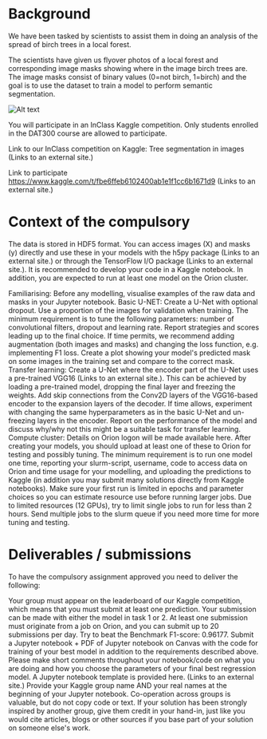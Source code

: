 # Background
We have been tasked by scientists to assist them in doing an analysis of the spread of birch trees in a local forest.

The scientists have given us flyover photos of a local forest and corresponding image masks showing where in the image birch trees are. The image masks consist of binary values (0=not birch, 1=birch) and the goal is to use the dataset to train a model to perform semantic segmentation.

![Alt text](./Applied-Deep-Learning-DAT300/Assignments/CA2/Birch.jpg?raw=true "Title")

You will participate in an InClass Kaggle competition. Only students enrolled in the DAT300 course are allowed to participate.

Link to our InClass competition on Kaggle:
Tree segmentation in images (Links to an external site.)

Link to participate
https://www.kaggle.com/t/fbe6ffeb6102400ab1e1f1cc6b1671d9 (Links to an external site.)


# Context of the compulsory
The data is stored in HDF5 format. You can access images (X) and masks (y) directly and use these in your models with the h5py package (Links to an external site.) or through the TensorFlow I/O package (Links to an external site.). It is recommended to develop your code in a Kaggle notebook. In addition, you are expected to run at least one model on the Orion cluster.

Familiarising: Before any modelling, visualise examples of the raw data and masks in your Jupyter notebook.
Basic U-NET: Create a U-Net with optional dropout. Use a proportion of the images for validation when training. The minimum requirement is to tune the following parameters: number of convolutional filters, dropout and learning rate.  Report strategies and scores leading up to the final choice. If time permits, we recommend adding augmentation (both images and masks) and changing the loss function, e.g. implementing F1 loss. Create a plot showing your model's predicted mask on some images in the training set and compare to the correct mask.
Transfer learning: Create a U-Net where the encoder part of the U-Net uses a pre-trained VGG16 (Links to an external site.). This can be achieved by loading a pre-trained model, dropping the final layer and freezing the weights. Add skip connections from the Conv2D layers of the VGG16-based encoder to the expansion layers of the decoder. If time allows, experiment with changing the same hyperparameters as in the basic U-Net and un-freezing layers in the encoder. Report on the performance of the model and discuss why/why not this might be a suitable task for transfer learning.
Compute cluster: Details on Orion logon will be made available here. After creating your models, you should upload at least one of these to Orion for testing and possibly tuning. The minimum requirement is to run one model one time, reporting your slurm-script, username, code to access data on Orion and time usage for your modelling, and uploading the predictions to Kaggle (in addition you may submit many solutions directly from Kaggle notebooks). Make sure your first run is limited in epochs and parameter choices so you can estimate resource use before running larger jobs. Due to limited resources (12 GPUs), try to limit single jobs to run for less than 2 hours. Send multiple jobs to the slurm queue if you need more time for more tuning and testing.

# Deliverables / submissions
To have the compulsory assignment approved you need to deliver the following:

Your group must appear on the leaderboard of our Kaggle competition, which means that you must submit at least one prediction. Your submission can be made with either the model in task 1 or 2. At least one submission must originate from a job on Orion, and you can submit up to 20 submissions per day.
Try to beat the Benchmark F1-score: 0.96177.
Submit a Jupyter notebook + PDF of Jupyter notebook on Canvas with the code for training of your best model in addition to the requirements described above. Please make short comments throughout your notebook/code on what you are doing and how you choose the parameters of your final best regression model. A Jupyter notebook template is provided here. (Links to an external site.)
Provide your Kaggle group name AND your real names at the beginning of your Jupyter notebook.
Co-operation across groups is valuable, but do not copy code or text. If your solution has been strongly inspired by another group, give them credit in your hand-in, just like you would cite articles, blogs or other sources if you base part of your solution on someone else's work.
